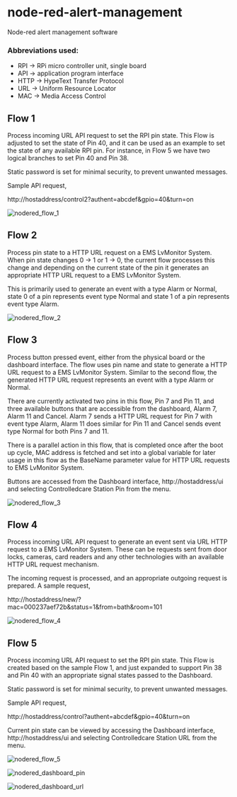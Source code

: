 # node-red-alert-management
Node-red alert management software


### Abbreviations used:
  - RPI -> RPi micro controller unit, single board
  - API -> application program interface
  - HTTP -> HypeText Transfer Protocol
  - URL -> Uniform Resource Locator
  - MAC -> Media Access Control


## Flow 1

Process incoming URL API request to set the RPI pin state. This Flow is adjusted to set the state of Pin 40, and it can be used as an example to set the state of any available RPI pin. For instance, in Flow 5 we have two logical branches to set Pin 40 and Pin 38.

Static password is set for minimal security, to prevent unwanted messages.

Sample API request, 

http://hostaddress/control2?authent=abcdef&gpio=40&turn=on

![nodered_flow_1](https://user-images.githubusercontent.com/53027462/61923756-4687cd80-af8f-11e9-9a34-50924e20dbf8.png)


## Flow 2

Process pin state to a HTTP URL request on a EMS LvMonitor System. When pin state changes 0 -> 1 or 1 -> 0, the current flow processes this change and depending on the current state of the pin it generates an appropriate HTTP URL request to a EMS LvMonitor System. 

This is primarily used to generate an event with a type Alarm or Normal, state 0 of a pin represents event type Normal and state 1 of a pin represents event type Alarm.

![nodered_flow_2](https://user-images.githubusercontent.com/53027462/61923757-47206400-af8f-11e9-9946-9625c96305fe.png)


## Flow 3

Process button pressed event, either from the physical board or the dashboard interface. The flow uses pin name and state to generate a HTTP URL request to a EMS LvMonitor System. Similar to the second flow, the generated HTTP URL request represents an event with a type Alarm or Normal.

There are currently activated two pins in this flow, Pin 7 and Pin 11, and three available buttons that are accessible from the dashboard, Alarm 7, Alarm 11 and Cancel. Alarm 7 sends a HTTP URL request for Pin 7 with event type Alarm, Alarm 11 does similar for Pin 11 and Cancel sends event type Normal for both Pins 7 and 11.

There is a parallel action in this flow, that is completed once after the boot up cycle, MAC address is fetched and set into a global variable for later usage in this flow as the BaseName parameter value for HTTP URL requests to EMS LvMonitor System.

Buttons are accessed from the Dashboard interface, http://hostaddress/ui and selecting Controlledcare Station Pin from the menu.

![nodered_flow_3](https://user-images.githubusercontent.com/53027462/61923758-47206400-af8f-11e9-926c-f99bbf96f419.png)


## Flow 4
Process incoming URL API request to generate an event sent via URL HTTP request to a EMS LvMonitor System. These can be requests sent from door locks, cameras, card readers and any other technologies with an available HTTP URL request mechanism.

The incoming request is processed, and an appropriate outgoing request is prepared. A sample request,

http://hostaddress/new/?mac=000237aef72b&status=1&from=bath&room=101

![nodered_flow_4](https://user-images.githubusercontent.com/53027462/61923759-47206400-af8f-11e9-9b28-bd97d3ee0f78.png)


## Flow 5
Process incoming URL API request to set the RPI pin state. This Flow is created based on the sample Flow 1, and just expanded to support Pin 38 and Pin 40 with an appropriate signal states passed to the Dashboard.

Static password is set for minimal security, to prevent unwanted messages.

Sample API request, 

http://hostaddress/control?authent=abcdef&gpio=40&turn=on

Current pin state can be viewed by accessing the Dashboard interface, http://hostaddress/ui and selecting Controlledcare Station URL from the menu.

![nodered_flow_5](https://user-images.githubusercontent.com/53027462/61923760-47b8fa80-af8f-11e9-967a-3d83e94dbd79.png)

![nodered_dashboard_pin](https://user-images.githubusercontent.com/53027462/61923761-47b8fa80-af8f-11e9-94ee-93f0a4744ee5.png)

![nodered_dashboard_url](https://user-images.githubusercontent.com/53027462/61923755-4687cd80-af8f-11e9-9f0e-a669262d63ba.png)
